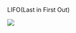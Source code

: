 LIFO(Last in First Out)

<img src="https://www.geeksforgeeks.org/wp-content/uploads/gq/2013/03/stack.png">